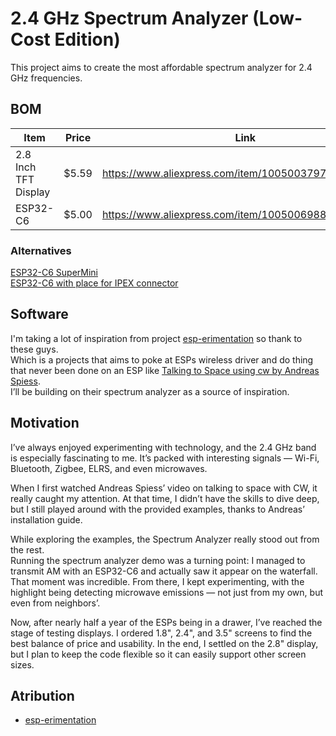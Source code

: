 # 2.4 GHz Spectrum Analyzer (Low-Cost Edition)

This project aims to create the most affordable spectrum analyzer for 2.4 GHz frequencies.

## BOM

| Item                 | Price | Link                                                  |
| -------------------- | ----- | ----------------------------------------------------- |
| 2.8 Inch TFT Display | $5.59 | https://www.aliexpress.com/item/1005003797803015.html |
| ESP32-C6             | $5.00 | https://www.aliexpress.com/item/1005006988459132.html |

### Alternatives

[ESP32-C6 SuperMini](https://www.aliexpress.com/item/1005008953214925.html)  
[ESP32-C6 with place for IPEX connector](https://www.aliexpress.com/item/1005007046508383.html)  

## Software

I'm taking a lot of inspiration from project [esp-erimentation](https://gitlab.com/ignne/esp-erimentation) so thank to these guys.  
Which is a projects that aims to poke at ESPs wireless driver and do thing that never been done on an ESP like [Talking to Space using cw by Andreas Spiess](https://www.youtube.com/watch?v=a5U1nnoJs6o).  
I’ll be building on their spectrum analyzer as a source of inspiration.


## Motivation

I’ve always enjoyed experimenting with technology, and the 2.4 GHz band is especially fascinating to me. It’s packed with interesting signals — Wi-Fi, Bluetooth, Zigbee, ELRS, and even microwaves.  

When I first watched Andreas Spiess’ video on talking to space with CW, it really caught my attention. At that time, I didn’t have the skills to dive deep, but I still played around with the provided examples, thanks to Andreas’ installation guide.  

While exploring the examples, the Spectrum Analyzer really stood out from the rest.  
Running the spectrum analyzer demo was a turning point: I managed to transmit AM with an ESP32-C6 and actually saw it appear on the waterfall. That moment was incredible. From there, I kept experimenting, with the highlight being detecting microwave emissions — not just from my own, but even from neighbors’.  

Now, after nearly half a year of the ESPs being in a drawer, I’ve reached the stage of testing displays. I ordered 1.8", 2.4", and 3.5" screens to find the best balance of price and usability. In the end, I settled on the 2.8" display, but I plan to keep the code flexible so it can easily support other screen sizes.

## Atribution

- [esp-erimentation](https://gitlab.com/ignne/esp-erimentation)  
